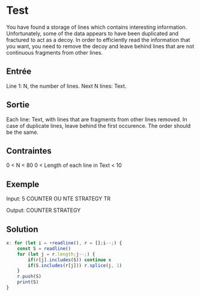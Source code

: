 # Test

You have found a storage of lines which contains interesting information. Unfortunately, some of the data appears to have been duplicated and fractured to act as a decoy. In order to efficiently read the information that you want, you need to remove the decoy and leave behind lines that are not continuous fragments from other lines.

## Entrée
Line 1: N, the number of lines.
Next N lines: Text.

## Sortie
Each line: Text, with lines that are fragments from other lines removed. In case of duplicate lines, leave behind the first occurence. The order should be the same.

## Contraintes
0 < N < 80
0 < Length of each line in Text < 10

## Exemple
Input:
5
COUNTER
OU
NTE
STRATEGY
TR

Output:
COUNTER
STRATEGY

## Solution

```Javascript
x: for (let i = +readline(), r = [];i--;) {
    const S = readline()
    for (let j = r.length;j--;) {
        if(r[j].includes(S)) continue x
        if(S.includes(r[j])) r.splice(j, 1)
    }
    r.push(S)
    print(S)
}
```
